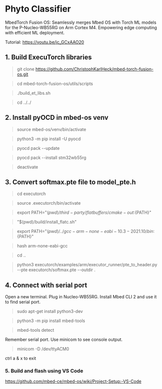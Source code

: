 # Phyto Classifier
MbedTorch Fusion OS: Seamlessly merges Mbed OS with Torch ML models for the P-Nucleo-WB55RG on Arm Cortex M4. Empowering edge computing with efficient ML deployment.

Tutorial: https://youtu.be/jc_GCxAAO20

## 1. Build ExecuTorch libraries
> git clone https://github.com/ChristophKarlHeck/mbed-torch-fusion-os.git

> cd mbed-torch-fusion-os/utils/scripts

> ./build_et_libs.sh

> cd ../../


## 2. Install pyOCD in mbed-os venv
> source mbed-os/venv/bin/activate

> python3 -m pip install -U pyocd

> pyocd pack --update

> pyocd pack --install stm32wb55rg

> deactivate

## 3. Convert softmax.pte file to model_pte.h

> cd executorch

> source .executorch/bin/activate

> export PATH="$(pwd)/third-party/flatbuffers/cmake-out:${PATH}"

> "$(pwd)/build/install_flatc.sh"

> export PATH="$(pwd)/../gcc-arm-none-eabi-10.3-2021.10/bin:${PATH}"

> hash arm-none-eabi-gcc

> cd ..

> python3 executorch/examples/arm/executor_runner/pte_to_header.py --pte executorch/softmax.pte --outdir .

## 4. Connect with serial port
Open a new terminal. Plug in Nucleo-WB55RG. Install Mbed CLI 2 and use it to find serial port.
> sudo apt-get install python3-dev

> python3 -m pip install mbed-tools

> mbed-tools detect

Remember serial port. Use minicom to see console output.

> minicom -D /dev/ttyACM0

ctrl a & x to exit

### 5. Build and flash using VS Code
https://github.com/mbed-ce/mbed-os/wiki/Project-Setup:-VS-Code
